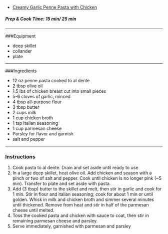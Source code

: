 * [Creamy Garlic Penne Pasta with Chicken](https://www.yellowblissroad.com/creamy-chicken-pesto-pasta/) 

##### Prep & Cook Time: 15 min/ 25 min 


------------------------------ 
###Equipment 
* deep skillet 
* collander  
* plate 
-------------------------------- 
###Ingredients 
* 12 oz penne pasta cooked to al dente 
* 2 tbsp olive oil 
* 1.5 lbs of chicken breast cut into small pieces 
* 5-6 cloves of garlic, minced 
* 4 tbsp all-purpose flour 
* 3 tbsp butter 
* 2 cups milk 
* 1 cup chicken broth 
* 1 tsp Italian seasoning 
* 1 cup parmesan cheese 
* Parsley for flavor and garnish 
* salt and pepper 
--------------------------------- 
### Instructions 
1. Cook pasta to al dente. Drain and set aside until ready to use 
2. In a large deep skillet, heat olive oil. Add chicken and season with a pinch or two of salt and pepper. Cook until chicken is no longer pink (~5 min). Transfer to plate and set aside with pasta. 
3. Add (3 tbsp) butter to the skillet and melt, then stir in garlic and cook for 1 min. Stir in flour and italian seasoning; cook for about 1 min or until golden. Whisk in milk and chicken broth and simmer several minutes until thickened. Remove from heat and stir in half of the parmesan cheese until melted. 
4. Toss the cooked pasta and chicken with sauce to coat, then stir in remaining parmesan cheese and parsley. 
5. Serve immediately, garnished with parmesan and parsley
